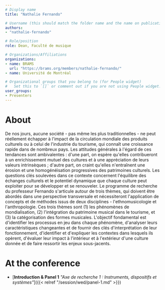 ```yaml
---
# Display name
title: "Nathalie Fernando"

# Username (this should match the folder name and the name on publications)
authors:
- "nathalie-fernando"

# Role/position
role: Dean, Faculté de musique

# Organizations/Affiliations
organizations:
- name: BRAMS
  url: "https://brams.org/members/nathalie-fernando/"
- name: Université de Montréal

# Organizational groups that you belong to (for People widget)
#   Set this to `[]` or comment out if you are not using People widget.
user_groups:
- Presenters
---
```


# About

De nos jours, aucune société - pas même les plus traditionnelles - ne peut réellement échapper à l'impact de la circulation mondiale des produits culturels ou à celui de l'industrie du tourisme, qui connaît une croissance rapide dans de nombreux pays. Les attitudes générales à l'égard de ces tendances sont ambivalentes : d'une part, on espère qu'elles contribueront à un enrichissement mutuel des cultures et à une appréciation de leurs valeurs intrinsèques ; d'autre part, on craint qu'elles n'entraînent une érosion et une homogénéisation progressives des patrimoines culturels. Les questions clés soulevées dans ce contexte concernent l'équilibre des échanges culturels et le potentiel dynamique que chaque culture peut exploiter pour se développer et se renouveler. Le programme de recherche du professeur Fernando s'articule autour de trois thèmes, qui doivent être abordés dans une perspective transversale et nécessiteront l'application de concepts et de méthodes issus de deux disciplines - l'ethnomusicologie et l'anthropologie. Ces trois thèmes sont (1) les phénomènes de mondialisation, (2) l'intégration du patrimoine musical dans le tourisme, et (3) la catégorisation des formes musicales. L'objectif fondamental est d'identifier les processus en jeu dans chaque phénomène, d'analyser leurs caractéristiques changeantes et de fournir des clés d'interprétation de leur fonctionnement, d'identifier et d'expliquer les contextes dans lesquels ils opèrent, d'évaluer leur impact à l'intérieur et à l'extérieur d'une culture donnée et de faire ressortir les enjeux sous-jacents.



# At the conference

- [**Introduction & Panel 1** *"Axe de recherche 1 : Instruments, dispositifs et systèmes"*]({{< relref "/session/wed/panel-1.md" >}})